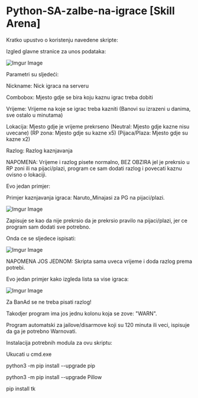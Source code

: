 # Python-SA-zalbe-na-igrace [Skill Arena]

Kratko upustvo o koristenju navedene skripte:
 

Izgled glavne stranice za unos podataka:

![Imgur Image](https://imgur.com/H5RmQq1.jpg)

Parametri su sljedeći:

Nickname: Nick igraca na serveru

Combobox: Mjesto gdje se bira koju kaznu igrac treba dobiti

Vrijeme: Vrijeme na koje se igrac treba kazniti (Banovi su izrazeni u danima, sve ostalo u minutama)

Lokacija: Mjesto gdje je vrijeme prekrseno (Neutral: Mjesto gdje kazne nisu uvecane) (RP zona: Mjesto gdje su kazne x5) (Pijaca/Plaza: Mjesto gdje su kazne x2)

Razlog: Razlog kaznjavanja

NAPOMENA: Vrijeme i razlog pisete normalno, BEZ OBZIRA jel je prekrsio u RP zoni ili na pijaci/plazi, program ce sam dodati razlog i povecati kaznu ovisno o lokaciji.
 



Evo jedan primjer:

Primjer kaznjavanja igraca: Naruto_Minajasi za PG na pijaci/plazi.

![Imgur Image](https://imgur.com/CDFjGta.jpg)

Zapisuje se kao da nije prekrsio da je prekrsio pravilo na pijaci/plazi, jer ce program sam dodati sve potrebno.

Onda ce se sljedece ispisati:

![Imgur Image](https://imgur.com/p2sycL7.jpg)

NAPOMENA JOS JEDNOM: Skripta sama uveca vrijeme i doda razlog prema potrebi.

 

Evo jedan primjer kako izgleda lista sa vise igraca:

![Imgur Image](https://imgur.com/kYGu7zi.jpg)

Za BanAd se ne treba pisati razlog!

Takodjer program ima jos jednu kolonu koja se zove: "WARN".

Program automatski za jailove/disarmove koji su 120 minuta ili veci, ispisuje da ga je potrebno Warnovati.



Instalacija potrebnih modula za ovu skriptu:

Ukucati u cmd.exe

python3 -m pip install --upgrade pip

python3 -m pip install --upgrade Pillow

pip install tk
